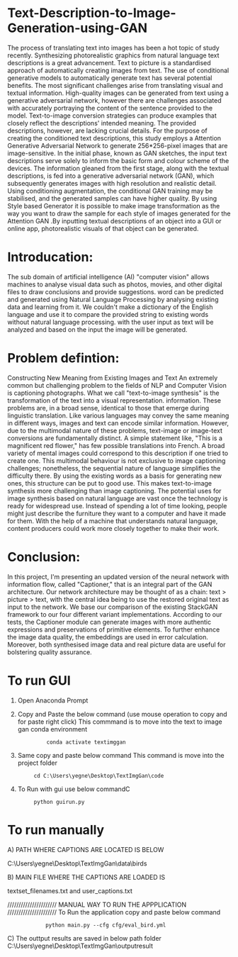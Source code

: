 # Text-Description-to-Image-Generation-using-GAN
The process of translating text into images has been a hot topic of study recently. Synthesizing 
photorealistic graphics from natural language text descriptions is a great advancement. Text to picture 
is a standardised approach of automatically creating images from text. The use of conditional 
generative models to automatically generate text has several potential benefits. The most significant 
challenges arise from translating visual and textual information. High-quality images can be generated 
from text using a generative adversarial network, however there are challenges associated with 
accurately portraying the content of the sentence provided to the model. Text-to-image conversion 
strategies can produce examples that closely reflect the descriptions' intended meaning. The provided 
descriptions, however, are lacking crucial details. For the purpose of creating the conditioned text 
descriptions, this study employs a Attention Generative Adversarial Network to generate 256*256-pixel 
images that are image-sensitive. In the initial phase, known as GAN sketches, the input text 
descriptions serve solely to inform the basic form and colour scheme of the devices. The information 
gleaned from the first stage, along with the textual descriptions, is fed into a generative adversarial 
network (GAN), which subsequently generates images with high resolution and realistic detail. Using 
conditioning augmentation, the conditional GAN training may be stabilised, and the generated 
samples can have higher quality. By using Style based Generator it is possible to make image 
transformation as the way you want to draw the sample for each style of images generated for the 
Attention GAN .By inputting textual descriptions of an object into a GUI or online app, photorealistic 
visuals of that object can be generated.

# Introducation:
The sub domain of artificial intelligence (AI) "computer vision" allows machines 
to analyse visual data such as photos, movies, and other digital files to draw 
conclusions and provide suggestions. word can be predicted and generated using 
Natural Language Processing by analysing existing data and learning from it. We 
couldn't make a dictionary of the English language and use it to compare the 
provided string to existing words without natural language processing. with the user 
input as text will be analyzed and based on the input the image will be generated.

# Problem defintion:

Constructing New Meaning from Existing Images and Text An extremely common 
but challenging problem to the fields of NLP and Computer Vision is captioning 
photographs. What we call "text-to-image synthesis" is the transformation of the text 
into a visual representation. information. These problems are, in a broad sense, identical 
to those that emerge during linguistic translation. Like various languages may convey 
the same meaning in different ways, images and text can encode similar information.
 However, due to the multimodal nature of these problems, text-image or image-text 
conversions are fundamentally distinct. A simple statement like, "This is a magnificent 
red flower," has few possible translations into French. A broad variety of mental images 
could correspond to this description if one tried to create one. This multimodal 
behaviour is not exclusive to image captioning challenges; nonetheless, the sequential 
nature of language simplifies the difficulty there.
 By using the existing words as a basis for generating new ones, this structure can be put 
to good use. This makes text-to-image synthesis more challenging than image 
captioning. The potential uses for image synthesis based on natural language are vast 
once the technology is ready for widespread use. Instead of spending a lot of time 
looking, people might just describe the furniture they want to a computer and have it 
made for them. With the help of a machine that understands natural language, content 
producers could work more closely together to make their work.

# Conclusion:
In this project, I'm presenting an updated version of the neural network with information flow, called 
"Captioner," that is an integral part of the GAN architecture. Our network architecture may be 
thought of as a chain: text > picture > text, with the central idea being to use the restored 
original text as input to the network. We base our comparison of the existing StackGAN 
framework to our four different variant implementations. According to our tests, the Captioner 
module can generate images with more authentic expressions and preservations of primitive 
elements. To further enhance the image data quality, the embeddings are used in error 
calculation. Moreover, both synthesised image data and real picture data are useful for 
bolstering quality assurance.

# To run GUI
1) Open Anaconda Prompt

2) Copy and Paste the below command (use mouse  operation to copy and for paste right click)
This commmand is to move into the text to image gan conda environment

 				conda activate textimggan




3) Same copy and paste below command
This command is move into the project folder

			cd C:\Users\yegne\Desktop\TextImgGan\code


4) To Run with gui use below commandC

			python guirun.py
      
# To run manually

A) PATH WHERE CAPTIONS ARE LOCATED IS BELOW

C:\Users\yegne\Desktop\TextImgGan\data\birds

B) MAIN FILE WHERE THE CAPTIONS ARE LOADED IS 

textset_filenames.txt  and   user_captions.txt

////////////////////// MANUAL WAY TO RUN THE APPPLICATION //////////////////////
 To Run the application copy and paste below command

				python main.py --cfg cfg/eval_bird.yml


C) The outtput results are saved in below path folder
                             C:\Users\yegne\Desktop\TextImgGan\outputresult
